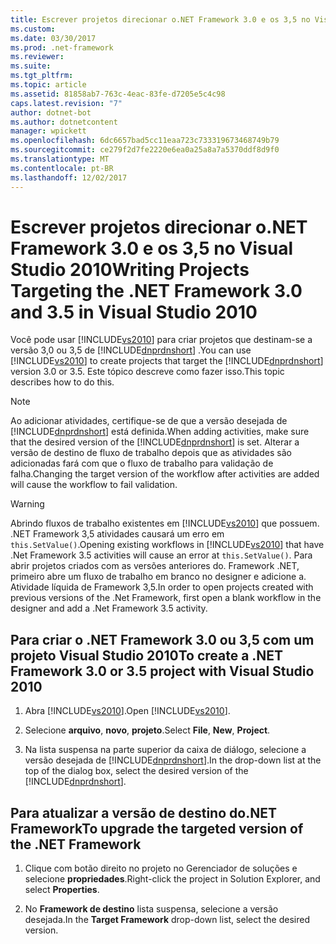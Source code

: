 ```yaml
---
title: Escrever projetos direcionar o.NET Framework 3.0 e os 3,5 no Visual Studio 2010
ms.custom: 
ms.date: 03/30/2017
ms.prod: .net-framework
ms.reviewer: 
ms.suite: 
ms.tgt_pltfrm: 
ms.topic: article
ms.assetid: 81858ab7-763c-4eac-83fe-d7205e5c4c98
caps.latest.revision: "7"
author: dotnet-bot
ms.author: dotnetcontent
manager: wpickett
ms.openlocfilehash: 6dc6657bad5cc11eaa723c733319673468749b79
ms.sourcegitcommit: ce279f2d7fe2220e6ea0a25a8a7a5370ddf8d9f0
ms.translationtype: MT
ms.contentlocale: pt-BR
ms.lasthandoff: 12/02/2017
---
```

# <a name="writing-projects-targeting-the-net-framework-30-and-35-in-visual-studio-2010"></a><span data-ttu-id="940cf-102">Escrever projetos direcionar o.NET Framework 3.0 e os 3,5 no Visual Studio 2010</span><span class="sxs-lookup"><span data-stu-id="940cf-102">Writing Projects Targeting the .NET Framework 3.0 and 3.5 in Visual Studio 2010</span></span>
<span data-ttu-id="940cf-103">Você pode usar [!INCLUDE[vs2010](../../../includes/vs2010-md.md)] para criar projetos que destinam-se a versão 3,0 ou 3,5 de [!INCLUDE[dnprdnshort](../../../includes/dnprdnshort-md.md)] .</span><span class="sxs-lookup"><span data-stu-id="940cf-103">You can use [!INCLUDE[vs2010](../../../includes/vs2010-md.md)] to create projects that target the [!INCLUDE[dnprdnshort](../../../includes/dnprdnshort-md.md)] version 3.0 or 3.5.</span></span> <span data-ttu-id="940cf-104">Este tópico descreve como fazer isso.</span><span class="sxs-lookup"><span data-stu-id="940cf-104">This topic describes how to do this.</span></span>  
  
> [!NOTE]
>  <span data-ttu-id="940cf-105">Ao adicionar atividades, certifique-se de que a versão desejada de [!INCLUDE[dnprdnshort](../../../includes/dnprdnshort-md.md)] está definida.</span><span class="sxs-lookup"><span data-stu-id="940cf-105">When adding activities, make sure that the desired version of the [!INCLUDE[dnprdnshort](../../../includes/dnprdnshort-md.md)] is set.</span></span> <span data-ttu-id="940cf-106">Alterar a versão de destino de fluxo de trabalho depois que as atividades são adicionadas fará com que o fluxo de trabalho para validação de falha.</span><span class="sxs-lookup"><span data-stu-id="940cf-106">Changing the target version of the workflow after activities are added will cause the workflow to fail validation.</span></span>  
  
> [!WARNING]
>  <span data-ttu-id="940cf-107">Abrindo fluxos de trabalho existentes em [!INCLUDE[vs2010](../../../includes/vs2010-md.md)] que possuem. .NET Framework 3,5 atividades causará um erro em `this.SetValue()`.</span><span class="sxs-lookup"><span data-stu-id="940cf-107">Opening existing workflows in [!INCLUDE[vs2010](../../../includes/vs2010-md.md)] that have .Net Framework 3.5 activities will cause an error at `this.SetValue()`.</span></span> <span data-ttu-id="940cf-108">Para abrir projetos criados com as versões anteriores do. Framework .NET, primeiro abre um fluxo de trabalho em branco no designer e adicione a. Atividade líquida de Framework 3,5.</span><span class="sxs-lookup"><span data-stu-id="940cf-108">In order to open projects created with previous versions of the .Net Framework, first open a blank workflow in the designer and add a .Net Framework 3.5 activity.</span></span>  
  
## <a name="to-create-a-net-framework--30-or-35-project-with-visual-studio-2010"></a><span data-ttu-id="940cf-109">Para criar o .NET Framework 3.0 ou 3,5 com um projeto Visual Studio 2010</span><span class="sxs-lookup"><span data-stu-id="940cf-109">To create a .NET Framework  3.0 or 3.5 project with Visual Studio 2010</span></span>  
  
1.  <span data-ttu-id="940cf-110">Abra [!INCLUDE[vs2010](../../../includes/vs2010-md.md)].</span><span class="sxs-lookup"><span data-stu-id="940cf-110">Open [!INCLUDE[vs2010](../../../includes/vs2010-md.md)].</span></span>  
  
2.  <span data-ttu-id="940cf-111">Selecione **arquivo**, **novo**, **projeto**.</span><span class="sxs-lookup"><span data-stu-id="940cf-111">Select **File**, **New**, **Project**.</span></span>  
  
3.  <span data-ttu-id="940cf-112">Na lista suspensa na parte superior da caixa de diálogo, selecione a versão desejada de [!INCLUDE[dnprdnshort](../../../includes/dnprdnshort-md.md)].</span><span class="sxs-lookup"><span data-stu-id="940cf-112">In the drop-down list at the top of the dialog box, select the desired version of the [!INCLUDE[dnprdnshort](../../../includes/dnprdnshort-md.md)].</span></span>  
  
## <a name="to-upgrade-the-targeted-version-of-the-net-framework"></a><span data-ttu-id="940cf-113">Para atualizar a versão de destino do.NET Framework</span><span class="sxs-lookup"><span data-stu-id="940cf-113">To upgrade the targeted version of the .NET Framework</span></span>  
  
1.  <span data-ttu-id="940cf-114">Clique com botão direito no projeto no Gerenciador de soluções e selecione **propriedades**.</span><span class="sxs-lookup"><span data-stu-id="940cf-114">Right-click the project in Solution Explorer, and select **Properties**.</span></span>  
  
2.  <span data-ttu-id="940cf-115">No **Framework de destino** lista suspensa, selecione a versão desejada.</span><span class="sxs-lookup"><span data-stu-id="940cf-115">In the **Target Framework** drop-down list, select the desired version.</span></span>
